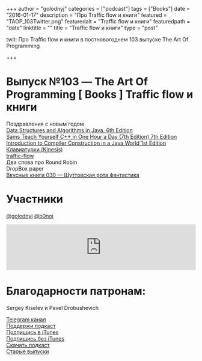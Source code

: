 +++
author = "golodnyj"
categories = ["podcast"]
tags = ["Books"]
date = "2016-01-17"
description = "Про Traffic flow и книги"
featured = "TAOP_103Twitter.png"
featuredalt = "Traffic flow и книги"
featuredpath = "date"
linktitle = ""
title = "Traffic flow и книги"
type = "post"

twit: Про Traffic flow и книги в постновогоднем 103 выпуске The Art Of Programming

+++
# Выпуск №103 — The Art Of Programming [ Books ] Traffic flow и книги

Поздравления с новым годом  
[Data Structures and Algorithms in Java, 6th Edition](http://bit.ly/TAOP103data)  
[Sams Teach Yourself C++ in One Hour a Day (7th Edition) 7th Edition](http://bit.ly/TAOP103onehouraday)  
[Introduction to Compiler Construction in a Java World 1st Edition](http://bit.ly/TAOP103compiler)  
[Клавиатурки (Kinesis)](http://bit.ly/TAOP103kinesis)  
[traffic-flow](http://bit.ly/TAOP103trafficflow)  
Два слова про Round Robin  
DropBox paper  
[Вкусные книги 030 — Шуттовская рота фантастика](http://bit.ly/TastyBooks30shared)  

# Участники
[@golodnyj](https://twitter.com/golodnyj/) 
[@b0noi](https://twitter.com/b0noi)  

<iframe title="Выпуск №103 — The Art Of Programming [ Books ] Traffic flow и книги" src="https://www.podbean.com/media/player/snhqv-5bcd9d-pb?from=share&skin=1&share=1&fonts=Helvetica&download=1&version=1&skin=1&btn-skin=107" height="122" width="100%" style="border: none;" scrolling="no" data-name="pb-iframe-player"></iframe>

# Благодарности патронам:
Sergey Kiselev и Pavel Drobushevich

[Telegram канал](http://bit.ly/taoplive)  
[Поддержи подкаст](http://bit.ly/TAOPpatron)  
[Подпишись в iTunes](http://bit.ly/TAOPiTunes)  
[Подпишись без iTunes](http://bit.ly/TAOPrss)   
[Скачать подкаст](http://bit.ly/TAOP103mp3)  
[Старые выпуски](http://bit.ly/oldtaop)  

